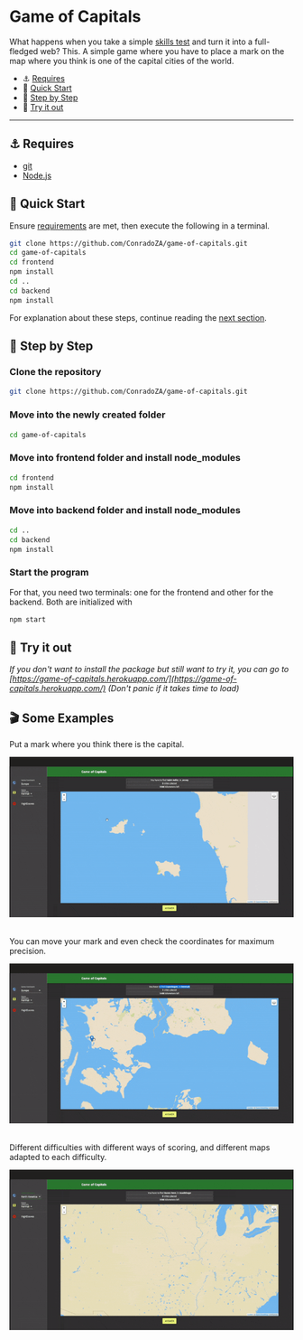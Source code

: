 # Game of Capitals

What happens when you take a simple [skills test](https://github.com/ConradoZA/United-Cuisines-Test) and turn it into a full-fledged web?
This.
A simple game where you have to place a mark on the map where you think is one of the capital cities of the world.

- ⚓ [Requires](#user-content-requires)
- 🏁 [Quick Start](#user-content-quick-start)
- 🚥 [Step by Step](#user-content-step-by-step)
- 🚀 [Try it out](#user-content-try-it-out)

---

## ⚓ Requires

- [git](https://git-scm.com/book/en/v2/Getting-Started-Installing-Git)
- [Node.js](https://nodejs.org)

## 🏁 Quick Start

Ensure [requirements](#user-content-requires) are met, then execute the following in a terminal.

```bash
git clone https://github.com/ConradoZA/game-of-capitals.git
cd game-of-capitals
cd frontend
npm install
cd ..
cd backend
npm install

```

For explanation about these steps, continue reading the [next section](#user-content-step-by-step).

## 🚥 Step by Step

### Clone the repository

```bash
git clone https://github.com/ConradoZA/game-of-capitals.git
```

### Move into the newly created folder

```bash
cd game-of-capitals
```

### Move into frontend folder and install node_modules

```bash
cd frontend
npm install
```

### Move into backend folder and install node_modules

```bash
cd ..
cd backend
npm install
```

### Start the program

For that, you need two terminals: one for the frontend and other for the backend.
Both are initialized with

```bash
npm start
```

## 🚀 Try it out

_If you don't want to install the package but still want to try it, you can go to [https://game-of-capitals.herokuapp.com/](https://game-of-capitals.herokuapp.com/)_
_(Don't panic if it takes time to load)_

## 🎬 Some Examples

Put a mark where you think there is the capital.
<p align="center"><img src="https://github.com/ConradoZA/Readme-assets/blob/master/allocate-compressed.gif"></p>
<br />
You can move your mark and even check the coordinates for maximum precision.
<p align="center"><img src="https://github.com/ConradoZA/Readme-assets/blob/master/marker-compressed.gif"></p>
<br />
Different difficulties with different ways of scoring, and different maps adapted to each difficulty.
<p align="center"><img src="https://github.com/ConradoZA/Readme-assets/blob/master/difficulties-compressed.gif"></p>
<br />
